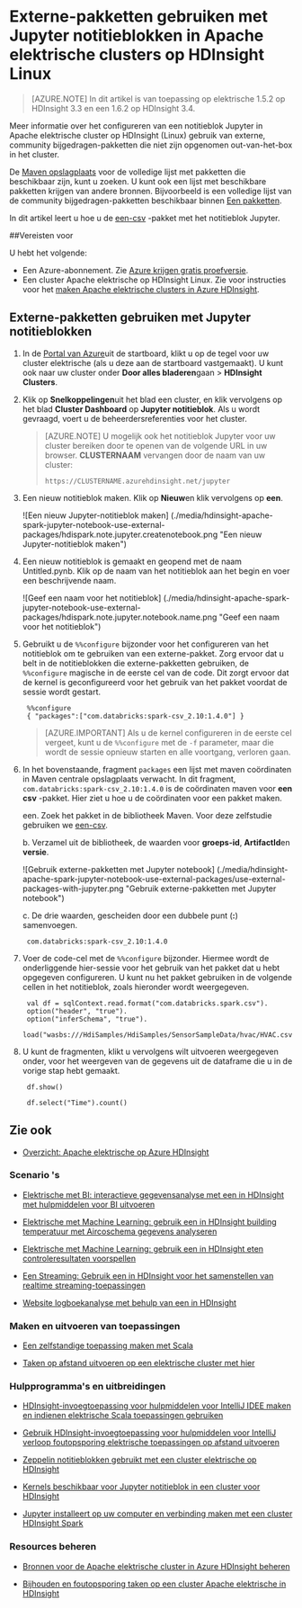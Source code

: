 <properties 
    pageTitle="Externe-pakketten gebruiken met Jupyter notitieblokken in Apache elektrische clusters op HDInsight | Azure"
    description="Stapsgewijze instructies voor het configureren van Jupyter notitieblokken beschikbaar met HDInsight Spark clusters externe elektrische-pakketten gebruiken." 
    services="hdinsight" 
    documentationCenter="" 
    authors="nitinme" 
    manager="jhubbard" 
    editor="cgronlun"
    tags="azure-portal"/>

<tags 
    ms.service="hdinsight" 
    ms.workload="big-data" 
    ms.tgt_pltfrm="na" 
    ms.devlang="na" 
    ms.topic="article" 
    ms.date="10/28/2016" 
    ms.author="nitinme"/>


# <a name="use-external-packages-with-jupyter-notebooks-in-apache-spark-clusters-on-hdinsight-linux"></a>Externe-pakketten gebruiken met Jupyter notitieblokken in Apache elektrische clusters op HDInsight Linux

>[AZURE.NOTE] In dit artikel is van toepassing op elektrische 1.5.2 op HDInsight 3.3 en een 1.6.2 op HDInsight 3.4. 

Meer informatie over het configureren van een notitieblok Jupyter in Apache elektrische cluster op HDInsight (Linux) gebruik van externe, community bijgedragen-pakketten die niet zijn opgenomen out-van-het-box in het cluster. 

De [Maven opslagplaats](http://search.maven.org/) voor de volledige lijst met pakketten die beschikbaar zijn, kunt u zoeken. U kunt ook een lijst met beschikbare pakketten krijgen van andere bronnen. Bijvoorbeeld is een volledige lijst van de community bijgedragen-pakketten beschikbaar binnen [Een pakketten](http://spark-packages.org/).

In dit artikel leert u hoe u de [een-csv](http://search.maven.org/#artifactdetails%7Ccom.databricks%7Cspark-csv_2.10%7C1.4.0%7Cjar) -pakket met het notitieblok Jupyter.

##<a name="prerequisites"></a>Vereisten voor

U hebt het volgende:

- Een Azure-abonnement. Zie [Azure krijgen gratis proefversie](https://azure.microsoft.com/documentation/videos/get-azure-free-trial-for-testing-hadoop-in-hdinsight/).
- Een cluster Apache elektrische op HDInsight Linux. Zie voor instructies voor het [maken Apache elektrische clusters in Azure HDInsight](hdinsight-apache-spark-jupyter-spark-sql.md).

## <a name="use-external-packages-with-jupyter-notebooks"></a>Externe-pakketten gebruiken met Jupyter notitieblokken 

1. In de [Portal van Azure](https://portal.azure.com/)uit de startboard, klikt u op de tegel voor uw cluster elektrische (als u deze aan de startboard vastgemaakt). U kunt ook naar uw cluster onder **Door alles bladeren**gaan > **HDInsight Clusters**.   

2. Klik op **Snelkoppelingen**uit het blad een cluster, en klik vervolgens op het blad **Cluster Dashboard** op **Jupyter notitieblok**. Als u wordt gevraagd, voert u de beheerdersreferenties voor het cluster.

    > [AZURE.NOTE] U mogelijk ook het notitieblok Jupyter voor uw cluster bereiken door te openen van de volgende URL in uw browser. __CLUSTERNAAM__ vervangen door de naam van uw cluster:
    >
    > `https://CLUSTERNAME.azurehdinsight.net/jupyter`

2. Een nieuw notitieblok maken. Klik op **Nieuw**en klik vervolgens op **een**.

    ![Een nieuw Jupyter-notitieblok maken] (./media/hdinsight-apache-spark-jupyter-notebook-use-external-packages/hdispark.note.jupyter.createnotebook.png "Een nieuw Jupyter-notitieblok maken")

3. Een nieuw notitieblok is gemaakt en geopend met de naam Untitled.pynb. Klik op de naam van het notitieblok aan het begin en voer een beschrijvende naam.

    ![Geef een naam voor het notitieblok] (./media/hdinsight-apache-spark-jupyter-notebook-use-external-packages/hdispark.note.jupyter.notebook.name.png "Geef een naam voor het notitieblok")

4. Gebruikt u de `%%configure` bijzonder voor het configureren van het notitieblok om te gebruiken van een externe-pakket. Zorg ervoor dat u belt in de notitieblokken die externe-pakketten gebruiken, de `%%configure` magische in de eerste cel van de code. Dit zorgt ervoor dat de kernel is geconfigureerd voor het gebruik van het pakket voordat de sessie wordt gestart.

        %%configure
        { "packages":["com.databricks:spark-csv_2.10:1.4.0"] }


    >[AZURE.IMPORTANT] Als u de kernel configureren in de eerste cel vergeet, kunt u de `%%configure` met de `-f` parameter, maar die wordt de sessie opnieuw starten en alle voortgang, verloren gaan.

5. In het bovenstaande, fragment `packages` een lijst met maven coördinaten in Maven centrale opslagplaats verwacht. In dit fragment, `com.databricks:spark-csv_2.10:1.4.0` is de coördinaten maven voor **een csv** -pakket. Hier ziet u hoe u de coördinaten voor een pakket maken.

    een. Zoek het pakket in de bibliotheek Maven. Voor deze zelfstudie gebruiken we [een-csv](http://search.maven.org/#artifactdetails%7Ccom.databricks%7Cspark-csv_2.10%7C1.4.0%7Cjar).
    
    b. Verzamel uit de bibliotheek, de waarden voor **groeps-id**, **ArtifactId**en **versie**.

    ![Gebruik externe-pakketten met Jupyter notebook] (./media/hdinsight-apache-spark-jupyter-notebook-use-external-packages/use-external-packages-with-jupyter.png "Gebruik externe-pakketten met Jupyter notebook")

    c. De drie waarden, gescheiden door een dubbele punt (**:**) samenvoegen.

        com.databricks:spark-csv_2.10:1.4.0

6. Voer de code-cel met de `%%configure` bijzonder. Hiermee wordt de onderliggende hier-sessie voor het gebruik van het pakket dat u hebt opgegeven configureren. U kunt nu het pakket gebruiken in de volgende cellen in het notitieblok, zoals hieronder wordt weergegeven.

        val df = sqlContext.read.format("com.databricks.spark.csv").
        option("header", "true").
        option("inferSchema", "true").
        load("wasbs:///HdiSamples/HdiSamples/SensorSampleData/hvac/HVAC.csv")

7. U kunt de fragmenten, klikt u vervolgens wilt uitvoeren weergegeven onder, voor het weergeven van de gegevens uit de dataframe die u in de vorige stap hebt gemaakt.

        df.show()

        df.select("Time").count()


## <a name="seealso"></a>Zie ook


* [Overzicht: Apache elektrische op Azure HDInsight](hdinsight-apache-spark-overview.md)

### <a name="scenarios"></a>Scenario 's

* [Elektrische met BI: interactieve gegevensanalyse met een in HDInsight met hulpmiddelen voor BI uitvoeren](hdinsight-apache-spark-use-bi-tools.md)

* [Elektrische met Machine Learning: gebruik een in HDInsight building temperatuur met Aircoschema gegevens analyseren](hdinsight-apache-spark-ipython-notebook-machine-learning.md)

* [Elektrische met Machine Learning: gebruik een in HDInsight eten controleresultaten voorspellen](hdinsight-apache-spark-machine-learning-mllib-ipython.md)

* [Een Streaming: Gebruik een in HDInsight voor het samenstellen van realtime streaming-toepassingen](hdinsight-apache-spark-eventhub-streaming.md)

* [Website logboekanalyse met behulp van een in HDInsight](hdinsight-apache-spark-custom-library-website-log-analysis.md)

### <a name="create-and-run-applications"></a>Maken en uitvoeren van toepassingen

* [Een zelfstandige toepassing maken met Scala](hdinsight-apache-spark-create-standalone-application.md)

* [Taken op afstand uitvoeren op een elektrische cluster met hier](hdinsight-apache-spark-livy-rest-interface.md)

### <a name="tools-and-extensions"></a>Hulpprogramma's en uitbreidingen

* [HDInsight-invoegtoepassing voor hulpmiddelen voor IntelliJ IDEE maken en indienen elektrische Scala toepassingen gebruiken](hdinsight-apache-spark-intellij-tool-plugin.md)

* [Gebruik HDInsight-invoegtoepassing voor hulpmiddelen voor IntelliJ verloop foutopsporing elektrische toepassingen op afstand uitvoeren](hdinsight-apache-spark-intellij-tool-plugin-debug-jobs-remotely.md)

* [Zeppelin notitieblokken gebruikt met een cluster elektrische op HDInsight](hdinsight-apache-spark-use-zeppelin-notebook.md)

* [Kernels beschikbaar voor Jupyter notitieblok in een cluster voor HDInsight](hdinsight-apache-spark-jupyter-notebook-kernels.md)

* [Jupyter installeert op uw computer en verbinding maken met een cluster HDInsight Spark](hdinsight-apache-spark-jupyter-notebook-install-locally.md)

### <a name="manage-resources"></a>Resources beheren

* [Bronnen voor de Apache elektrische cluster in Azure HDInsight beheren](hdinsight-apache-spark-resource-manager.md)

* [Bijhouden en foutopsporing taken op een cluster Apache elektrische in HDInsight](hdinsight-apache-spark-job-debugging.md)

